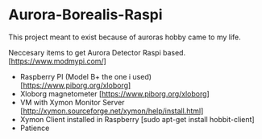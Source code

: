 # Aurora-Borealis-Raspi
This project meant to exist because of auroras hobby came to my life.

Neccesary items to get Aurora Detector Raspi based. [https://www.modmypi.com/]
- Raspberry PI (Model B+ the one i used) [https://www.piborg.org/xloborg]
- Xloborg magnetometer [https://www.piborg.org/xloborg]
- VM with Xymon Monitor Server [http://xymon.sourceforge.net/xymon/help/install.html]
- Xymon Client installed in Raspberry [sudo apt-get install hobbit-client]
- Patience


